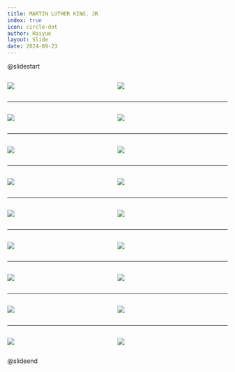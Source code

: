 ```yaml
---
title: MARTIN LUTHER KING, JR
index: true
icon: circle-dot
author: Haiyue
layout: Slide
date: 2024-09-23
---
```

 
@slidestart

<div style="display:flex">
<div style="flex:1">

![](/reading/english/Level-M/MARTIN%20LUTHER%20KING,%20JR/001.webp)
</div>
<div style="flex:1">

![](/reading/english/Level-M/MARTIN%20LUTHER%20KING,%20JR/002.webp)
</div>
</div>

---

<div style="display:flex">
<div style="flex:1">

![](/reading/english/Level-M/MARTIN%20LUTHER%20KING,%20JR/003.webp)
</div>
<div style="flex:1">

![](/reading/english/Level-M/MARTIN%20LUTHER%20KING,%20JR/004.webp)
</div>
</div>

---

<div style="display:flex">
<div style="flex:1">

![](/reading/english/Level-M/MARTIN%20LUTHER%20KING,%20JR/005.webp)
</div>
<div style="flex:1">

![](/reading/english/Level-M/MARTIN%20LUTHER%20KING,%20JR/006.webp)
</div>
</div>

---

<div style="display:flex">
<div style="flex:1">

![](/reading/english/Level-M/MARTIN%20LUTHER%20KING,%20JR/007.webp)
</div>
<div style="flex:1">

![](/reading/english/Level-M/MARTIN%20LUTHER%20KING,%20JR/008.webp)
</div>
</div>

---

<div style="display:flex">
<div style="flex:1">

![](/reading/english/Level-M/MARTIN%20LUTHER%20KING,%20JR/009.webp)
</div>
<div style="flex:1">

![](/reading/english/Level-M/MARTIN%20LUTHER%20KING,%20JR/010.webp)
</div>
</div>

---

<div style="display:flex">
<div style="flex:1">

![](/reading/english/Level-M/MARTIN%20LUTHER%20KING,%20JR/011.webp)
</div>
<div style="flex:1">

![](/reading/english/Level-M/MARTIN%20LUTHER%20KING,%20JR/012.webp)
</div>
</div>

---

<div style="display:flex">
<div style="flex:1">

![](/reading/english/Level-M/MARTIN%20LUTHER%20KING,%20JR/013.webp)
</div>
<div style="flex:1">

![](/reading/english/Level-M/MARTIN%20LUTHER%20KING,%20JR/014.webp)
</div>
</div>

---

<div style="display:flex">
<div style="flex:1">

![](/reading/english/Level-M/MARTIN%20LUTHER%20KING,%20JR/015.webp)
</div>
<div style="flex:1">

![](/reading/english/Level-M/MARTIN%20LUTHER%20KING,%20JR/016.webp)
</div>
</div>

---

<div style="display:flex">
<div style="flex:1">

![](/reading/english/Level-M/MARTIN%20LUTHER%20KING,%20JR/017.webp)
</div>
<div style="flex:1">

![](/reading/english/Level-M/MARTIN%20LUTHER%20KING,%20JR/018.webp)
</div>
</div>

@slideend